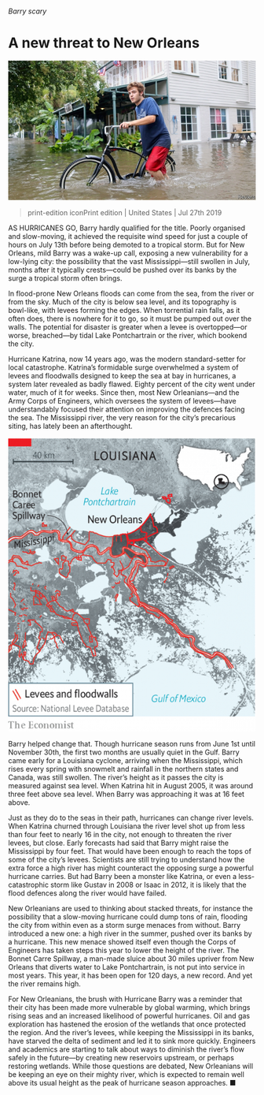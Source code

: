 ###### Barry scary

# A new threat to New Orleans 

![image](images/20190727_USP005_1.jpg) 

> print-edition iconPrint edition | United States | Jul 27th 2019 

AS HURRICANES GO, Barry hardly qualified for the title. Poorly organised and slow-moving, it achieved the requisite wind speed for just a couple of hours on July 13th before being demoted to a tropical storm. But for New Orleans, mild Barry was a wake-up call, exposing a new vulnerability for a low-lying city: the possibility that the vast Mississippi—still swollen in July, months after it typically crests—could be pushed over its banks by the surge a tropical storm often brings. 

In flood-prone New Orleans floods can come from the sea, from the river or from the sky. Much of the city is below sea level, and its topography is bowl-like, with levees forming the edges. When torrential rain falls, as it often does, there is nowhere for it to go, so it must be pumped out over the walls. The potential for disaster is greater when a levee is overtopped—or worse, breached—by tidal Lake Pontchartrain or the river, which bookend the city. 

Hurricane Katrina, now 14 years ago, was the modern standard-setter for local catastrophe. Katrina’s formidable surge overwhelmed a system of levees and floodwalls designed to keep the sea at bay in hurricanes, a system later revealed as badly flawed. Eighty percent of the city went under water, much of it for weeks. Since then, most New Orleanians—and the Army Corps of Engineers, which oversees the system of levees—have understandably focused their attention on improving the defences facing the sea. The Mississippi river, the very reason for the city’s precarious siting, has lately been an afterthought. 

![image](images/20190727_USM901_0.png) 

Barry helped change that. Though hurricane season runs from June 1st until November 30th, the first two months are usually quiet in the Gulf. Barry came early for a Louisiana cyclone, arriving when the Mississippi, which rises every spring with snowmelt and rainfall in the northern states and Canada, was still swollen. The river’s height as it passes the city is measured against sea level. When Katrina hit in August 2005, it was around three feet above sea level. When Barry was approaching it was at 16 feet above. 

Just as they do to the seas in their path, hurricanes can change river levels. When Katrina churned through Louisiana the river level shot up from less than four feet to nearly 16 in the city, not enough to threaten the river levees, but close. Early forecasts had said that Barry might raise the Mississippi by four feet. That would have been enough to reach the tops of some of the city’s levees. Scientists are still trying to understand how the extra force a high river has might counteract the opposing surge a powerful hurricane carries. But had Barry been a monster like Katrina, or even a less-catastrophic storm like Gustav in 2008 or Isaac in 2012, it is likely that the flood defences along the river would have failed. 

New Orleanians are used to thinking about stacked threats, for instance the possibility that a slow-moving hurricane could dump tons of rain, flooding the city from within even as a storm surge menaces from without. Barry introduced a new one: a high river in the summer, pushed over its banks by a hurricane. This new menace showed itself even though the Corps of Engineers has taken steps this year to lower the height of the river. The Bonnet Carre Spillway, a man-made sluice about 30 miles upriver from New Orleans that diverts water to Lake Pontchartrain, is not put into service in most years. This year, it has been open for 120 days, a new record. And yet the river remains high. 

For New Orleanians, the brush with Hurricane Barry was a reminder that their city has been made more vulnerable by global warming, which brings rising seas and an increased likelihood of powerful hurricanes. Oil and gas exploration has hastened the erosion of the wetlands that once protected the region. And the river’s levees, while keeping the Mississippi in its banks, have starved the delta of sediment and led it to sink more quickly. Engineers and academics are starting to talk about ways to diminish the river’s flow safely in the future—by creating new reservoirs upstream, or perhaps restoring wetlands. While those questions are debated, New Orleanians will be keeping an eye on their mighty river, which is expected to remain well above its usual height as the peak of hurricane season approaches. ■ 

